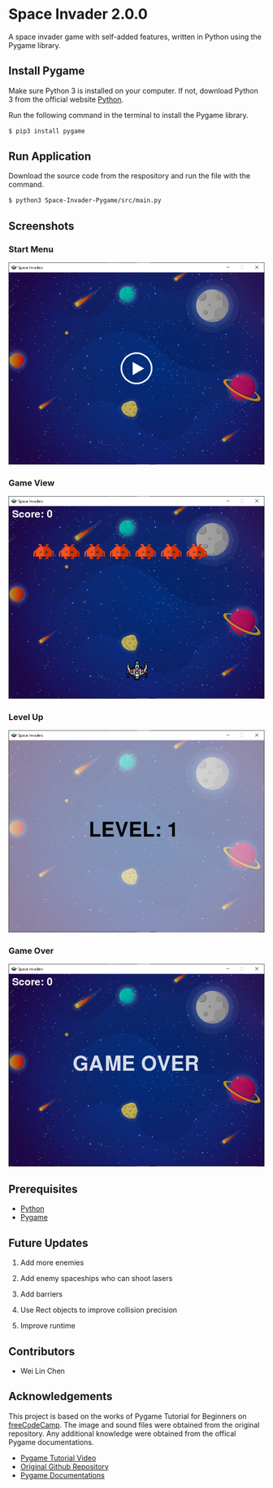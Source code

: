 # Space Invader 2.0.0
A space invader game with self-added features, written in Python using the Pygame library.
## Install Pygame
Make sure Python 3 is installed on your computer. If not, download Python 3 from the official website [Python](http://www.https://www.python.org/ "Python"). 

Run the following command in the terminal to install the Pygame library.
```bash
$ pip3 install pygame
```

## Run Application
Download the source code from the respository and run the file with the command.
```bash
$ python3 Space-Invader-Pygame/src/main.py
```
## Screenshots
### Start Menu
![Start](screenshoots/start.png)
### Game View
![Game](screenshoots/game.png)
### Level Up
![Level Up](screenshoots/levelup.png)
### Game Over
![Game Over](screenshoots/gameover.png)
## Prerequisites
* [Python](https://www.python.org/ "Python")
* [Pygame](https://www.pygame.org/ "Pygame")


## Future Updates
1. Add more enemies 

2. Add enemy spaceships who can shoot lasers

3. Add barriers 

4. Use Rect objects to improve collision precision

5. Improve runtime 

## Contributors
* Wei Lin Chen 

## Acknowledgements
This project is based on the works of Pygame Tutorial for Beginners on [freeCodeCamp](http://www.freecodecamp.org/ "freeCodeCamp"). The image and sound files were obtained from the original repository. Any additional knowledge were obtained from the offical Pygame documentations.

* [Pygame Tutorial Video](https://www.youtube.com/watch?v=FfWpgLFMI7w)
* [Original Github Repository](https://github.com/attreyabhatt/Space-Invaders-Pygame)
* [Pygame Documentations](https://www.pygame.org/docs/)
